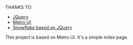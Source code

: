 THANKS TO:
* [JQuery](jquery.com/) 
* [Metro UI](http://metroui.org.ua)
* [Snowflake based on JQuery](http://beyondweb.cn/article_detail.php?id=51)

This project is based on Metro UI. It's a simple index page.

